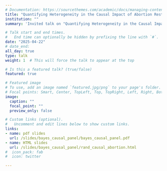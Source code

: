 ```yaml
---
# Documentation: https://sourcethemes.com/academic/docs/managing-content/
title: "Quantifying Heterogeneity in the Causal Impact of Abortion Restrictions"
institution: ""
summary: 'Invited talk on "Quantifying Heterogeneity in the Causal Impact of Abortion Restrictions"'

# Talk start and end times.
#   End time can optionally be hidden by prefixing the line with `#`.
date: "2025-04-22"
# date_end: 
all_day: true
type: talk
weight: 1  # This will force the talk to appear at the top

# Is this a featured talk? (true/false)
featured: true

# Featured image
# To use, add an image named `featured.jpg/png` to your page's folder. 
# Focal points: Smart, Center, TopLeft, Top, TopRight, Left, Right, BottomLeft, Bottom, BottomRight.
image:
  caption: ""
  focal_point: ""
  preview_only: false

# Custom links (optional).
#   Uncomment and edit lines below to show custom links.
links:
- name: pdf slides
  url: /slides/bayes_causal_panel/bayes_causal_panel.pdf
- name: HTML slides
  url: /slides/bayes_causal_panel/rand_causal_abortion.html
#  icon_pack: fab
#  icon: twitter

---
```


